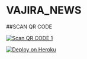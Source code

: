 # VAJIRA_NEWS
##SCAN QR CODE

[![Scan QR CODE 1](https://i.imgur.com/ouR5zv8.jpg)](https://forzenmd-qr-5368e6476296.herokuapp.com/)

[![Deploy on Heroku](https://www.herokucdn.com/deploy/button.svg)](https://dashboard.heroku.com/new?template=https://github.com/vajirabot1/VAJIRA_NEWS)
